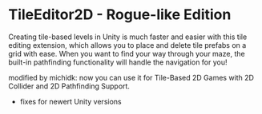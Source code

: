 TileEditor2D - Rogue-like Edition
==========

Creating tile-based levels in Unity is much faster and easier with this tile editing extension, which allows you to place and delete tile prefabs on a grid with ease. When you want to find your way through your maze, the built-in pathfinding functionality will handle the navigation for you!

modified by michidk:
now you can use it for Tile-Based 2D Games with 2D Collider and 2D Pathfinding Support.
+ fixes for newert Unity versions
